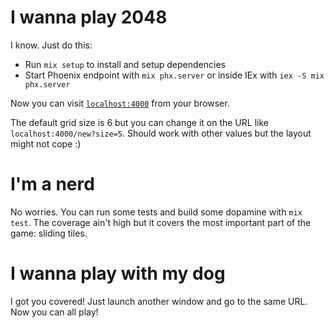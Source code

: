 # I wanna play 2048

I know. Just do this:

  * Run `mix setup` to install and setup dependencies
  * Start Phoenix endpoint with `mix phx.server` or inside IEx with `iex -S mix phx.server`

Now you can visit [`localhost:4000`](http://localhost:4000) from your browser.

The default grid size is 6 but you can change it on the URL like `localhost:4000/new?size=5`. Should work with other values but the layout might not cope :)

# I'm a nerd

No worries. You can run some tests and build some dopamine with `mix test`. The coverage ain't high but it covers the most important part of the game: sliding tiles.

# I wanna play with my dog

I got you covered! Just launch another window and go to the same URL. Now you can all play!
